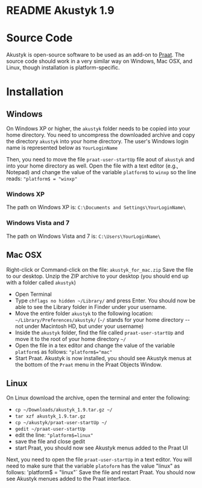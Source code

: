 README Akustyk 1.9
==========
# Source Code #
Akustyk is open-source software to be used as an add-on to [Praat](http://praat.org). The source code should work in a very similar way on Windows, Mac OSX, and Linux, though installation is platform-specific.
# Installation #

## Windows ##
On Windows XP or higher, the `akustyk` folder needs to be copied into your home directory. 
You need to uncompress the downloaded archive and copy the directory `akustyk` into your home directory. The user's Windows login name is represented below as `YourLoginName`

Then, you need to move the file `praat-user-startUp` file aout of `akustyk` and into your home directory as well. Open the file with a text editor (e.g., Notepad) and change the value of the variable `platform$` to `winxp` so the line reads: `"platform$ = "winxp"`
### Windows XP ###
The path on Windows XP is: `C:\Documents and Settings\YourLoginName\`
### Windows Vista and 7 ### 
The path on Windows Vista and 7 is: `C:\Users\YourLoginName\`
## Mac OSX ##
Right-click or Command-click on the file: `akustyk_for_mac.zip` Save the file to our desktop. Unzip the ZIP archive to your desktop (you should end up with a folder called `akustyk`)

* Open Terminal
* Type `chflags no hidden ~/Library/` and press Enter. You should now be able to see the Library folder in Finder under your username.
* Move the entire folder `akustyk` to the following location: `~/Library/Preferences/akustyk/` (`~/` stands for your home directory -- not under Macintosh HD, but under your username)
* Inside the `akustyk` folder, find the file called `praat-user-startUp` and move it to the root of your home directory `~/` 
* Open the file in a tex editor and change the value of the variable `platform$` as follows:
`"platform$="mac"`
* Start Praat. Akustyk is now installed, you should see Akustyk menus at the bottom of the `Praat` menu in the Praat Objects Window.

## Linux ##
On Linux download the archive, open the terminal and enter the following:

* `cp ~/Downloads/akustyk_1.9.tar.gz ~/`
* `tar xzf akustyk_1.9.tar.gz`
* `cp ~/akustyk/praat-user-startUp ~/`
* `gedit ~/praat-user-startUp` 
*  edit the line: `"platform$=linux"`
*  save the file and close gedit
*  start Praat, you should now see Akustyk menus added to the Praat UI

Next, you need to open the file `praat-user-startUp` in a text editor. You will need to make sure that the variable `platoform` has the value "linux" as follows:
'platform$ = "linux"`
Save the file and restart Praat. You should now see Akustyk menues added to the Praat interface.

     

